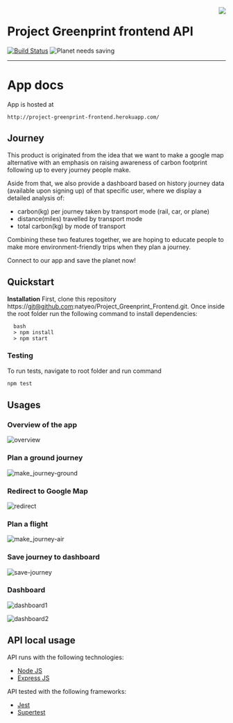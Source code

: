 <img src="./docs/_imgs/leaf.png" align="right" />

# Project Greenprint frontend API

[![Build Status](https://travis-ci.org/natyeo/Project_Greenprint_Frontend.svg?branch=master)](https://travis-ci.org/natyeo/Project_Greenprint_Frontend)
![Planet needs saving](https://img.shields.io/badge/planet-needs%20saving-green)

---

# App docs

App is hosted at

```
http://project-greenprint-frontend.herokuapp.com/
```

## Journey

This product is originated from the idea that we want to make a google map alternative with an emphasis on raising awareness of carbon footprint following up to every journey people make.

Aside from that, we also provide a dashboard based on history journey data (available upon signing up) of that specific user, where we display a detailed analysis of:

- carbon(kg) per journey taken by transport mode (rail, car, or plane)
- distance(miles) travelled by transport mode
- total carbon(kg) by mode of transport

Combining these two features together, we are hoping to educate people to make more environment-friendly trips when they plan a journey.

Connect to our app and save the planet now!

## Quickstart

**Installation**
First, clone this repository https://git@github.com:natyeo/Project_Greenprint_Frontend.git. Once inside the root folder run the following command to install dependencies:

```
  bash
  > npm install
  > npm start
```

### Testing

To run tests, navigate to root folder and run command

```bash
npm test
```

## Usages

### Overview of the app

![overview](https://user-images.githubusercontent.com/29664811/72539764-c2e0d680-3877-11ea-9141-e97056b3c1ea.png)

### Plan a ground journey

![make_journey-ground](https://user-images.githubusercontent.com/29664811/72539893-f1f74800-3877-11ea-808e-1ef401413dbb.png)

### Redirect to Google Map

![redirect](https://user-images.githubusercontent.com/29664811/72539923-00456400-3878-11ea-86fe-9d676f862fbf.png)

### Plan a flight

![make_journey-air](https://user-images.githubusercontent.com/29664811/72539963-0b988f80-3878-11ea-9fe4-6dd596021f02.png)

### Save journey to dashboard

![save-journey](https://user-images.githubusercontent.com/29664811/72539981-1521f780-3878-11ea-86ea-ba4ab7a3ff60.png)

### Dashboard

![dashboard1](https://user-images.githubusercontent.com/29664811/72539997-1eab5f80-3878-11ea-8902-04e706bd9421.png)

![dashboard2](https://user-images.githubusercontent.com/29664811/72540002-210db980-3878-11ea-986f-76b779e2a2a6.png)

## API local usage

API runs with the following technologies:

- [Node JS](https://nodejs.org/en/)
- [Express JS](https://expressjs.com/)

API tested with the following frameworks:

- [Jest](https://jestjs.io/)
- [Supertest](https://github.com/visionmedia/supertest)
